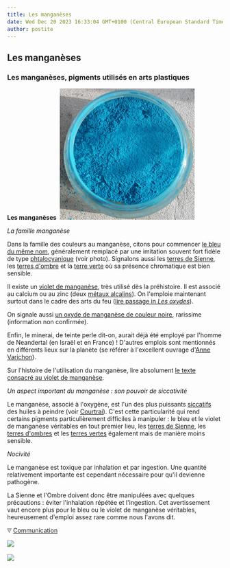 ```yaml
---
title: Les manganèses
date: Wed Dec 20 2023 16:33:04 GMT+0100 (Central European Standard Time)
author: postite
---
```


## Les manganèses
### Les manganèses, pigments utilisés en arts plastiques
 **Les manganèses**  ![](images/bleudemanganeseimitation.jpg)

_La famille manganèse_

Dans la famille des couleurs au manganèse, citons pour commencer [le bleu du même nom](bleuschauds.html#lebleudemanganese), généralement remplacé par une imitation souvent fort fidèle de type [phtalocyanique](phtalocyanines.html) (voir photo). Signalons aussi les [terres de Sienne](terresdesienne.html), les [terres d'ombre](terresdombre.html) et la [terre verte](vertscomplexes.html#laterreverte) où sa présence chromatique est bien sensible.

Il existe un [violet de manganèse](violetsetmauves.html#levioletmineral), très utilisé dès la préhistoire. Il est associé au calcium ou au zinc (deux [métaux alcalins](annexe1.html#metauxalcalinsnonalcalinoterreux)). On l'emploie maintenant surtout dans le cadre des arts du feu ([lire passage in _Les oxydes_](oxydes.html#manganese)).

On signale aussi [un oxyde de manganèse de couleur noire](noirs.html#lenoirdemanganese), rarissime (information non confirmée).

Enfin, le minerai, de teinte perle dit-on, aurait déjà été employé par l'homme de Neandertal (en Israël et en France) ! D'autres emplois sont mentionnés en différents lieux sur la planète (se référer à l'excellent ouvrage d'[Anne Varichon](livres.html#annevarichon)).

Sur l'histoire de l'utilisation du manganèse, lire absolument [le texte consacré au violet de manganèse](violetsetmauves.html#levioletmineral).

_Un aspect important du manganèse : son pouvoir de siccativité_

Le manganèse, associé à l'oxygène, est l'un des plus puissants [siccatifs](siccatifs.html) des huiles à peindre (voir [Courtrai](siccatifs.html#lescourtrai)). C'est cette particularité qui rend certains pigments particulièrement difficiles à manipuler : le bleu et le violet de manganèse véritables en tout premier lieu, les [terres de Sienne](terresdesienne.html), les [terres d'ombres](terresdombre.html) et les [terres vertes](vertscomplexes.html#laterreverte) également mais de manière moins sensible.

_Nocivité_

Le manganèse est toxique par inhalation et par ingestion. Une quantité relativement importante est cependant nécessaire pour qu'il devienne pathogène.

La Sienne et l'Ombre doivent donc être manipulées avec quelques précautions : éviter l'inhalation répétée et l'ingestion. Cet avertissement vaut encore plus pour le bleu ou le violet de manganèse véritables, heureusement d'emploi assez rare comme nous l'avons dit.



![](images/flechebas.gif) [Communication](http://www.artrealite.com/annonceurs.htm) 

[![](https://cbonvin.fr/sites/regie.artrealite.com/visuels/campagne1.png)](index-2.html#20131014)

![](https://cbonvin.fr/sites/regie.artrealite.com/visuels/campagne2.png)
